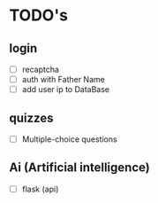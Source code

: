 # TODO's

## login

* [ ] recaptcha
* [ ] auth with Father Name
* [ ] add user ip to DataBase

## quizzes

* [ ] Multiple-choice questions

## Ai (Artificial intelligence)

* [ ] flask (api)
